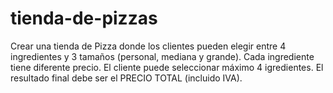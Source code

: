 # tienda-de-pizzas
Crear una tienda de Pizza donde los clientes pueden elegir entre 4 ingredientes y 3 tamaños (personal, mediana y grande). 
Cada ingrediente tiene diferente precio. El cliente puede seleccionar máximo 4 igredientes. 
El resultado final debe ser el PRECIO TOTAL (incluido IVA).
